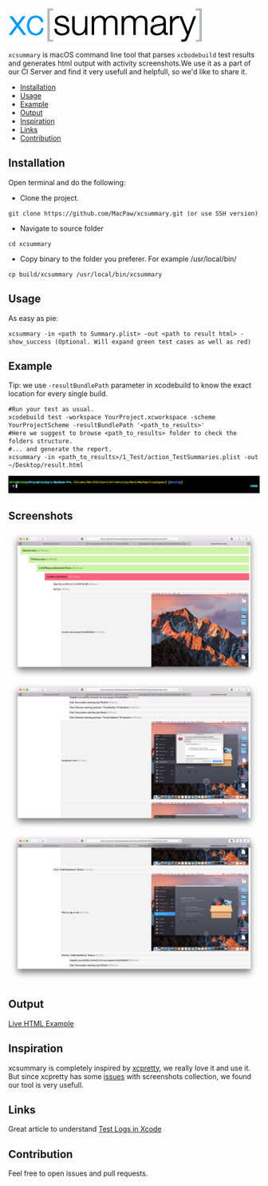 ![GitHub Logo](/resources/header.png)

`xcsummary` is macOS command line tool that parses `xcbodebuild` test results and generates html output with activity screenshots.We use it as a part of our CI Server and find it very usefull and helpfull, so we'd like to share it. 

* [Installation](#installation)
* [Usage](#usage)
* [Example](#example)
* [Output](#output)
* [Inspiration](#inspiration)
* [Links](#links)
* [Contribution](#contribution)

## Installation

Open terminal and do the following:

* Clone the project.
```shell
git clone https://github.com/MacPaw/xcsummary.git (or use SSH version)
```

* Navigate to source folder
```shell
cd xcsummary
```

* Copy binary to the folder you preferer. For example /usr/local/bin/
```shell
cp build/xcsummary /usr/local/bin/xcsummary
```
## Usage

As easy as pie:
```shell
xcsummary -in <path to Summary.plist> -out <path to result html> -show_success (Optional. Will expand green test cases as well as red)
```

## Example

Tip: we use `-resultBundlePath` parameter in xcodebuild to know the exact location for every single build.
```shell
#Run your test as usual.
xcodebuild test -workspace YourProject.xcworkspace -scheme YourProjectScheme -resultBundlePath '<path_to_results>' 
#Here we suggest to browse <path_to_results> folder to check the folders structure.
#... and generate the report.
xcsummary -in <path_to_results>/1_Test/action_TestSummaries.plist -out ~/Desktop/result.html
```

![script](/resources/example_cropped.gif)

## Screenshots

![screen1](/resources/scr1.png)
![screen2](/resources/scr2.png)
![screen3](/resources/scr3.png)

## Output

[Live HTML Example](http://htmlpreview.github.io/?https://github.com/MacPaw/xcsummary/blob/master/resources/example/result.html)

## Inspiration
xcsummary is completely inspired by [xcpretty](https://github.com/supermarin/xcpretty), we really love it and use it. But since xcpretty has some [issues](https://github.com/supermarin/xcpretty/issues/251) with screenshots collection, we found our tool is very usefull. 

## Links
Great article to understand [Test Logs in Xcode](http://michele.io/test-logs-in-xcode)

## Contribution
Feel free to open issues and pull requests. 
